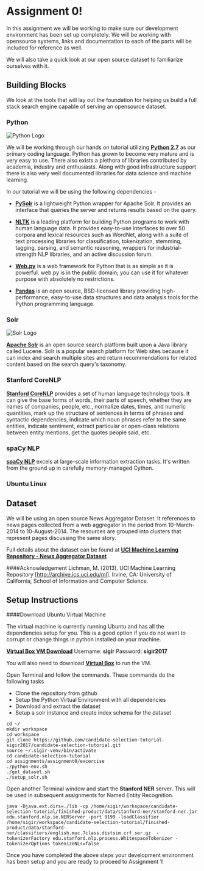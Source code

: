 # Assignment 0!

In this assignment we will be working to make sure our development environment has been set up completely. We will be working with opensource systems, links and documentation to each of the parts will be included for reference as well. 

We will also take a quick look at our open source dataset to familiarize ourselves with it. 

## Building Blocks
We look at the tools that will lay out the foundation for helping us build a full stack search engine capable of serving an opensource dataset. 

### Python

![Python Logo](https://www.python.org/static/community_logos/python-powered-w-200x80.png)

We will be working through our hands on tutorial utilizing [**Python 2.7**](https://www.python.org/download/releases/2.7/) as our primary coding language. Python has grown to become very mature and is very easy to use. There also exists a plethora of libraries contributed by academia, industry and enthusiasts. Along with good infrastructure support there is also very well documented libraries for data science and machine learning. 

In our tutorial we will be using the following dependencies - 

* [**PySolr**](https://github.com/django-haystack/pysolr) is a lightweight Python wrapper for Apache Solr. It provides an interface that queries the server and returns results based on the query.

* [**NLTK**](http://www.nltk.org/) is a leading platform for building Python programs to work with human language data. It provides easy-to-use interfaces to over 50 corpora and lexical resources such as WordNet, along with a suite of text processing libraries for classification, tokenization, stemming, tagging, parsing, and semantic reasoning, wrappers for industrial-strength NLP libraries, and an active discussion forum.

* [**Web.py**](http://webpy.org/) is a web framework for Python that is as simple as it is powerful. web.py is in the public domain; you can use it for whatever purpose with absolutely no restrictions.


* [**Pandas**](http://pandas.pydata.org/) is an open source, BSD-licensed library providing high-performance, easy-to-use data structures and data analysis tools for the Python programming language.


### Solr

![Solr Logo](http://www.mcplusa.com/wp-content/uploads/2016/05/platform-solr-logo-330x200.png)

[**Apache Solr**](http://lucene.apache.org/solr/) is an open source search platform built upon a Java library called Lucene. Solr is a popular search platform for Web sites because it can index and search multiple sites and return recommendations for related content based on the search query's taxonomy.


### Stanford CoreNLP
[**Stanford CoreNLP**](https://stanfordnlp.github.io/CoreNLP/) provides a set of human language technology tools. It can give the base forms of words, their parts of speech, whether they are names of companies, people, etc., normalize dates, times, and numeric quantities, mark up the structure of sentences in terms of phrases and syntactic dependencies, indicate which noun phrases refer to the same entities, indicate sentiment, extract particular or open-class relations between entity mentions, get the quotes people said, etc.

### spaCy NLP
[**spaCy NLP**](https://spacy.io/) excels at large-scale information extraction tasks. It's written from the ground up in carefully memory-managed Cython.

### Ubuntu Linux

## Dataset
We will be using an open source News Aggregator Dataset. It references to news pages collected from a web aggregator in the period from 10-March-2014 to 10-August-2014. The resources are grouped into clusters that represent pages discussing the same story.

Full details about the dataset can be found at [**UCI Machine Learning Repository - News Aggregator Dataset**](http://archive.ics.uci.edu/ml/datasets/News+Aggregator#)

####Acknowledgement
Lichman, M. (2013). UCI Machine Learning Repository [http://archive.ics.uci.edu/ml]. Irvine, CA: University of California, School of Information and Computer Science.



## Setup Instructions
####Download Ubuntu Virtual Machine

The virtual machine is currently running Ubuntu and has all the dependencies setup for you. This is a good option if you do not want to corrupt or change things in python installed on your machine.

[**Virtual Box VM Download**](https://drive.google.com/open?id=0B1eBBrAnKVJlTEh4X3NzYlB6cXc)
Username: **sigir** Password: **sigir2017**

You will also need to download [**Virtual Box**](https://www.virtualbox.org/wiki/Downloads) to run the VM.

Open Terminal and follow the commands. These commands do the following tasks

* Clone the repository from github
* Setup the Python Virtual Environment with all dependencies
* Download and extract the dataset
* Setup a solr instance and create index schema for the dataset

~~~
cd ~/
mkdir workspace
cd workspace
git clone https://github.com/candidate-selection-tutorial-sigir2017/candidate-selection-tutorial.git
source ~/.sigir-venv/bin/activate
cd candidate-selection-tutorial
cd assignments/assignment0/excercise
./python-env.sh
./get_dataset.sh
./setup_solr.sh
~~~

Open another Terminal window and start the **Stanford NER** server. This will be used in subsequent assignments for Named Entity Recognition.

~~~
java -Djava.ext.dirs=./lib -cp /home/sigir/workspace/candidate-selection-tutorial/finished-product/data/stanford-ner/stanford-ner.jar edu.stanford.nlp.ie.NERServer -port 9199 -loadClassifier /home/sigir/workspace/candidate-selection-tutorial/finished-product/data/stanford-ner/classifiers/english.muc.7class.distsim.crf.ser.gz  -tokenizerFactory edu.stanford.nlp.process.WhitespaceTokenizer -tokenizerOptions tokenizeNLs=false
~~~

Once you have completed the above steps your development environment has been setup and you are ready to proceed to Assignment 1!